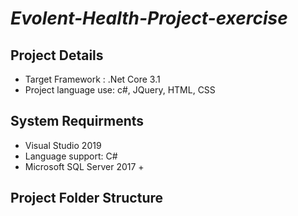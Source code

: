 # _Evolent-Health-Project-exercise_

## Project Details
- Target Framework : .Net Core 3.1
- Project language use: c#, JQuery, HTML, CSS

## System Requirments
- Visual Studio 2019
- Language support: C#
- Microsoft SQL Server 2017 +

## Project Folder Structure

